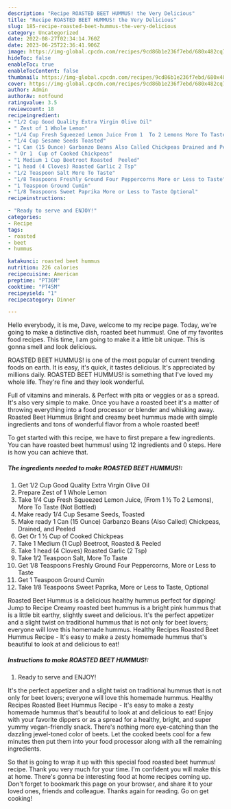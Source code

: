 ```yaml
---
description: "Recipe ROASTED BEET HUMMUS! the Very Delicious"
title: "Recipe ROASTED BEET HUMMUS! the Very Delicious"
slug: 185-recipe-roasted-beet-hummus-the-very-delicious
category: Uncategorized
date: 2022-08-27T02:34:14.760Z
date: 2023-06-25T22:36:41.906Z
image: https://img-global.cpcdn.com/recipes/9cd86b1e236f7ebd/680x482cq70/roasted-beet-hummus-recipe-main-photo.jpg
hideToc: false
enableToc: true
enableTocContent: false
thumbnail: https://img-global.cpcdn.com/recipes/9cd86b1e236f7ebd/680x482cq70/roasted-beet-hummus-recipe-main-photo.jpg
cover: https://img-global.cpcdn.com/recipes/9cd86b1e236f7ebd/680x482cq70/roasted-beet-hummus-recipe-main-photo.jpg
author: Admin
authorAv: notfound
ratingvalue: 3.5
reviewcount: 18
recipeingredient:
- "1/2 Cup Good Quality Extra Virgin Olive Oil"
- " Zest of 1 Whole Lemon"
- "1/4 Cup Fresh Squeezed Lemon Juice From 1  To 2 Lemons More To Taste Not Bottled"
- "1/4 Cup Sesame Seeds Toasted"
- "1 Can (15 Ounce) Garbanzo Beans Also Called Chickpeas Drained and Peeled"
- " Or 1  Cup of Cooked Chickpeas"
- "1 Medium 1 Cup Beetroot Roasted  Peeled"
- "1 head (4 Cloves) Roasted Garlic 2 Tsp"
- "1/2 Teaspoon Salt More To Taste"
- "1/8 Teaspoons Freshly Ground Four Peppercorns More or Less to Taste"
- "1 Teaspoon Ground Cumin"
- "1/8 Teaspoons Sweet Paprika More or Less to Taste Optional"
recipeinstructions:

- "Ready to serve and ENJOY!"
categories:
- Recipe
tags:
- roasted
- beet
- hummus

katakunci: roasted beet hummus 
nutrition: 226 calories
recipecuisine: American
preptime: "PT36M"
cooktime: "PT45M"
recipeyield: "1"
recipecategory: Dinner

---
```



Hello everybody, it is me, Dave, welcome to my recipe page. Today, we're going to make a distinctive dish, roasted beet hummus!. One of my favorites food recipes. This time, I am going to make it a little bit unique. This is gonna smell and look delicious.

ROASTED BEET HUMMUS! is one of the most popular of current trending foods on earth. It is easy, it's quick, it tastes delicious. It's appreciated by millions daily. ROASTED BEET HUMMUS! is something that I've loved my whole life. They're fine and they look wonderful.

Full of vitamins and minerals. &amp; Perfect with pita or veggies or as a spread. It&#39;s also very simple to make. Once you have a roasted beet it&#39;s a matter of throwing everything into a food processor or blender and whisking away. Roasted Beet Hummus Bright and creamy beet hummus made with simple ingredients and tons of wonderful flavor from a whole roasted beet!


To get started with this recipe, we have to first prepare a few ingredients. You can have roasted beet hummus! using 12 ingredients and 0 steps. Here is how you can achieve that.

<!--inarticleads1-->

##### The ingredients needed to make ROASTED BEET HUMMUS!:

1. Get 1/2 Cup Good Quality Extra Virgin Olive Oil
1. Prepare  Zest of 1 Whole Lemon
1. Take 1/4 Cup Fresh Squeezed Lemon Juice, (From 1 ½ To 2 Lemons), More To Taste (Not Bottled)
1. Make ready 1/4 Cup Sesame Seeds, Toasted
1. Make ready 1 Can (15 Ounce) Garbanzo Beans (Also Called) Chickpeas, Drained, and Peeled
1. Get  Or 1 ½ Cup of Cooked Chickpeas
1. Take 1 Medium (1 Cup) Beetroot, Roasted &amp; Peeled
1. Take 1 head (4 Cloves) Roasted Garlic (2 Tsp)
1. Take 1/2 Teaspoon Salt, More To Taste
1. Get 1/8 Teaspoons Freshly Ground Four Peppercorns, More or Less to Taste
1. Get 1 Teaspoon Ground Cumin
1. Take 1/8 Teaspoons Sweet Paprika, More or Less to Taste, Optional


Roasted Beet Hummus is a delicious healthy hummus perfect for dipping! Jump to Recipe Creamy roasted beet hummus is a bright pink hummus that is a little bit earthy, slightly sweet and delicious. It&#39;s the perfect appetizer and a slight twist on traditional hummus that is not only for beet lovers; everyone will love this homemade hummus. Healthy Recipes Roasted Beet Hummus Recipe - It&#39;s easy to make a zesty homemade hummus that&#39;s beautiful to look at and delicious to eat! 

<!--inarticleads2-->

##### Instructions to make ROASTED BEET HUMMUS!:


1. Ready to serve and ENJOY!

It&#39;s the perfect appetizer and a slight twist on traditional hummus that is not only for beet lovers; everyone will love this homemade hummus. Healthy Recipes Roasted Beet Hummus Recipe - It&#39;s easy to make a zesty homemade hummus that&#39;s beautiful to look at and delicious to eat! Enjoy with your favorite dippers or as a spread for a healthy, bright, and super yummy vegan-friendly snack. There&#39;s nothing more eye-catching than the dazzling jewel-toned color of beets. Let the cooked beets cool for a few minutes then put them into your food processor along with all the remaining ingredients. 

So that is going to wrap it up with this special food roasted beet hummus! recipe. Thank you very much for your time. I'm confident you will make this at home. There's gonna be interesting food at home recipes coming up. Don't forget to bookmark this page on your browser, and share it to your loved ones, friends and colleague. Thanks again for reading. Go on get cooking!
